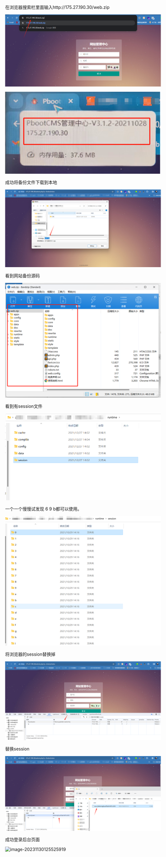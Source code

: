 在浏览器搜索栏里面输入http://175.27.190.30/web.zip

![image-20231130123250025](assets/image-20231130123250025.png)

![image-20231130130844665](assets/image-20231130130844665.png)

成功将备份文件下载到本地

![image-20231130123450995](assets/image-20231130123450995.png)

看到网站备份源码

![image-20231130123625115](assets/image-20231130123625115.png)

看到有session文件

![image-20231130125652453](assets/image-20231130125652453.png)

一个一个慢慢试发现 6 9 b都可以使用。

![image-20231130125734874](assets/image-20231130125734874.png)



将浏览器的session替换掉

![image-20231130130004162](assets/image-20231130130004162.png)

替换session

![image-20231130125432824](assets/image-20231130125432824.png)

成功登录后台页面

![image-20231130125525919](assets/image-20231130125525919.png)